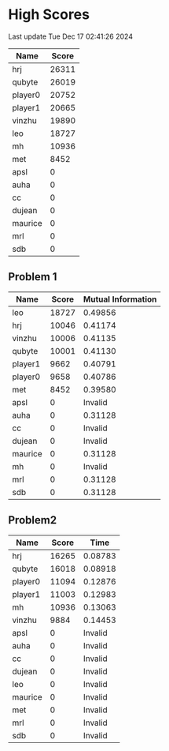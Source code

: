 # High Scores
Last update Tue Dec 17 02:41:26 2024

|  Name | Score |
| -- | -- |
| hrj | 26311 |
| qubyte | 26019 |
| player0 | 20752 |
| player1 | 20665 |
| vinzhu | 19890 |
| leo | 18727 |
| mh | 10936 |
| met | 8452 |
| apsl | 0 |
| auha | 0 |
| cc | 0 |
| dujean | 0 |
| maurice | 0 |
| mrl | 0 |
| sdb | 0 |

## Problem 1
|  Name | Score | Mutual Information |
| -- | -- | -- |
| leo | 18727 |  0.49856  |
| hrj | 10046 |  0.41174  |
| vinzhu | 10006 |  0.41135  |
| qubyte | 10001 |  0.41130  |
| player1 | 9662 |  0.40791  |
| player0 | 9658 |  0.40786  |
| met | 8452 |  0.39580  |
| apsl | 0 |  Invalid  |
| auha | 0 |  0.31128  |
| cc | 0 |  Invalid  |
| dujean | 0 |  Invalid  |
| maurice | 0 |  0.31128  |
| mh | 0 |  Invalid  |
| mrl | 0 |  0.31128  |
| sdb | 0 |  0.31128  |

## Problem2
|  Name | Score | Time |
| -- | -- | -- |
| hrj | 16265 |  0.08783  |
| qubyte | 16018 |  0.08918  |
| player0 | 11094 |  0.12876  |
| player1 | 11003 |  0.12983  |
| mh | 10936 |  0.13063  |
| vinzhu | 9884 |  0.14453  |
| apsl | 0 |  Invalid  |
| auha | 0 |  Invalid  |
| cc | 0 |  Invalid  |
| dujean | 0 |  Invalid  |
| leo | 0 |  Invalid  |
| maurice | 0 |  Invalid  |
| met | 0 |  Invalid  |
| mrl | 0 |  Invalid  |
| sdb | 0 |  Invalid  |

